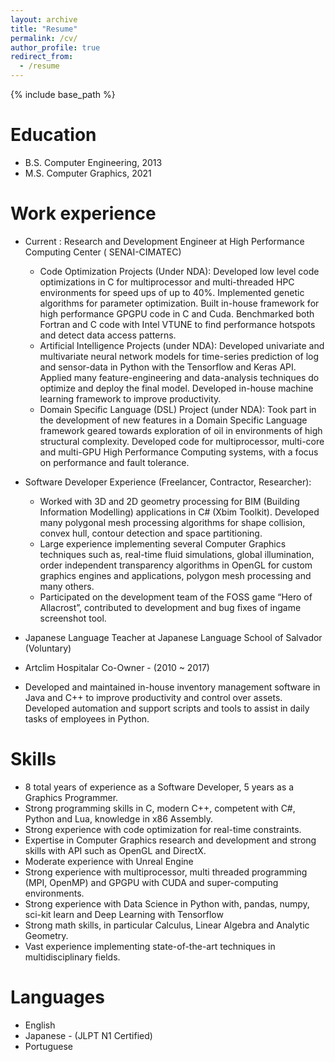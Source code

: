 ```yaml
---
layout: archive
title: "Resume"
permalink: /cv/
author_profile: true
redirect_from:
  - /resume
---
```


{% include base_path %}

Education
======
* B.S. Computer Engineering, 2013
* M.S. Computer Graphics, 2021

Work experience
======
* Current : Research and Development Engineer at High Performance Computing Center ( SENAI-CIMATEC)   
  * Code Optimization Projects (Under NDA): Developed low level code optimizations in C for multiprocessor and multi-threaded HPC environments for speed ups of up to 40%. Implemented genetic algorithms for parameter optimization. Built in-house framework for high performance GPGPU code in C and Cuda. Benchmarked both Fortran and C code with Intel VTUNE to find performance hotspots and detect data access patterns.
  * Artificial Intelligence Projects (under NDA): Developed univariate and multivariate neural network models for time-series prediction of log and sensor-data in Python with the Tensorflow and Keras API. Applied many feature-engineering and data-analysis techniques do optimize and deploy the final model. Developed in-house machine learning framework to improve productivity. 
  * Domain Specific Language (DSL) Project (under NDA): Took part in the development of new features in a Domain Specific Language framework geared towards exploration of oil in environments of high structural complexity. Developed code for multiprocessor, multi-core and multi-GPU High Performance Computing systems, with a focus on performance and fault tolerance.  

* Software Developer Experience (Freelancer, Contractor, Researcher):
  * Worked with 3D and 2D geometry processing for BIM (Building Information Modelling) applications in C# (Xbim Toolkit). Developed many polygonal mesh processing algorithms for shape collision, convex hull, contour detection and space partitioning.
  * Large experience implementing several Computer Graphics techniques such as, real-time fluid simulations, global illumination, order independent transparency algorithms in OpenGL for custom graphics engines and applications, polygon mesh processing and many others.
  * Participated on the development team of the FOSS game “Hero of Allacrost”, contributed to development and bug fixes of ingame screenshot tool.

* Japanese Language Teacher at Japanese Language School of Salvador (Voluntary)

*  Artclim Hospitalar Co-Owner - (2010 ~ 2017)
  *   Developed and maintained in-house inventory management software in Java and C++ to improve productivity and control over assets. Developed automation and support scripts and tools to assist in daily tasks of employees in Python.

  
Skills
======
* 8 total years of experience as a Software Developer, 5 years as a Graphics Programmer.
* Strong programming skills in C, modern C++, competent with C#, Python and Lua, knowledge in x86 Assembly.
* Strong experience with code optimization for real-time constraints.
* Expertise in Computer Graphics research and development and strong skills with API such as OpenGL and DirectX.
* Moderate experience with Unreal Engine
* Strong experience with multiprocessor, multi threaded programming (MPI, OpenMP) and GPGPU with CUDA and super-computing environments.
* Strong experience with Data Science in Python with, pandas, numpy, sci-kit learn and Deep Learning with Tensorflow
* Strong math skills,  in particular  Calculus, Linear Algebra and Analytic Geometry.
* Vast experience implementing state-of-the-art techniques in multidisciplinary fields.

Languages
======
* English  
* Japanese - (JLPT N1 Certified)
* Portuguese
